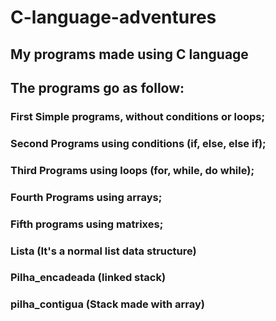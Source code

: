# C-language-adventures
## My programs made using C language

## The programs go as follow:

### First Simple programs, without conditions or loops;

### Second Programs using conditions (if, else, else if);

### Third Programs using loops (for, while, do while);

### Fourth Programs using arrays;

### Fifth programs using matrixes;

### Lista (It's a normal list data structure)

### Pilha_encadeada  (linked stack)

### pilha_contigua (Stack made with array)
